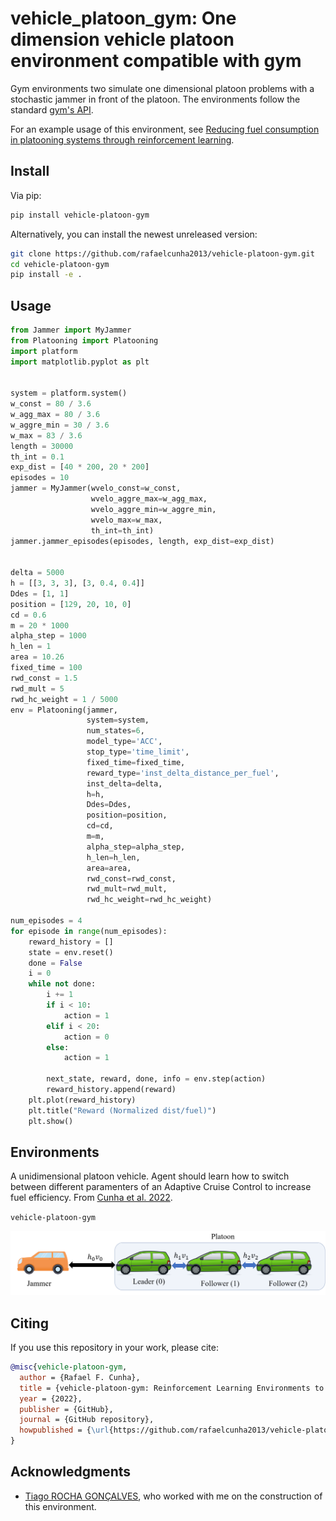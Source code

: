 
# vehicle_platoon_gym: One dimension vehicle platoon environment compatible with gym

Gym environments two simulate one dimensional platoon problems with a stochastic jammer in front of the platoon. 
The environments follow the standard [gym's API](https://github.com/openai/gym).

For an example usage of this environment, see [Reducing fuel consumption in platooning systems through reinforcement learning](https://www.sciencedirect.com/science/article/pii/S2405896322010266).

## Install

Via pip:
```bash
pip install vehicle-platoon-gym
```

Alternatively, you can install the newest unreleased version:
```bash
git clone https://github.com/rafaelcunha2013/vehicle-platoon-gym.git
cd vehicle-platoon-gym
pip install -e .
```

## Usage

```python
from Jammer import MyJammer
from Platooning import Platooning
import platform
import matplotlib.pyplot as plt


system = platform.system()
w_const = 80 / 3.6
w_agg_max = 80 / 3.6
w_aggre_min = 30 / 3.6
w_max = 83 / 3.6
length = 30000
th_int = 0.1
exp_dist = [40 * 200, 20 * 200]
episodes = 10
jammer = MyJammer(wvelo_const=w_const,
                  wvelo_aggre_max=w_agg_max,
                  wvelo_aggre_min=w_aggre_min,
                  wvelo_max=w_max,
                  th_int=th_int)
jammer.jammer_episodes(episodes, length, exp_dist=exp_dist)


delta = 5000
h = [[3, 3, 3], [3, 0.4, 0.4]]
Ddes = [1, 1]
position = [129, 20, 10, 0]
cd = 0.6
m = 20 * 1000
alpha_step = 1000
h_len = 1
area = 10.26
fixed_time = 100
rwd_const = 1.5
rwd_mult = 5
rwd_hc_weight = 1 / 5000
env = Platooning(jammer,
                 system=system,
                 num_states=6,
                 model_type='ACC',
                 stop_type='time_limit',
                 fixed_time=fixed_time,
                 reward_type='inst_delta_distance_per_fuel',
                 inst_delta=delta,
                 h=h,
                 Ddes=Ddes,
                 position=position,
                 cd=cd,
                 m=m,
                 alpha_step=alpha_step,
                 h_len=h_len,
                 area=area,
                 rwd_const=rwd_const,
                 rwd_mult=rwd_mult,
                 rwd_hc_weight=rwd_hc_weight)

num_episodes = 4
for episode in range(num_episodes):
    reward_history = []
    state = env.reset()
    done = False
    i = 0
    while not done:
        i += 1
        if i < 10:
            action = 1
        elif i < 20:
            action = 0
        else:
            action = 1

        next_state, reward, done, info = env.step(action)
        reward_history.append(reward)
    plt.plot(reward_history)
    plt.title("Reward (Normalized dist/fuel)")
    plt.show()
```


## Environments

A unidimensional platoon vehicle. Agent should learn how to switch between different paramenters of an Adaptive
Cruise Control to increase fuel efficiency. 
From [Cunha et al. 2022](https://www.sciencedirect.com/science/article/pii/S2405896322010266).

`vehicle-platoon-gym` <br>

<img src="./Figures/MyPlatoon.png">

[comment]: <>  (<img src="./Figures/markov_chain2.png">)

[comment]: <> (<img src="./Figures/Jammer3.eps">)



## Citing

If you use this repository in your work, please cite:

```bibtex
@misc{vehicle-platoon-gym,
  author = {Rafael F. Cunha},
  title = {vehicle-platoon-gym: Reinforcement Learning Environments to simulates 1-D vehicle platoon},
  year = {2022},
  publisher = {GitHub},
  journal = {GitHub repository},
  howpublished = {\url{https://github.com/rafaelcunha2013/vehicle-platoon-gym}},
}
```

## Acknowledgments

* [Tiago ROCHA GONÇALVES](https://tiagorochag.github.io/), who worked with me on the construction of this environment.
